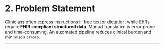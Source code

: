 # 2. Problem Statement

Clinicians often express instructions in free text or dictation, while
EHRs require **FHIR-compliant structured data**. Manual translation is
error-prone and time-consuming. An automated pipeline reduces clinical
burden and minimizes errors.

------------------------------------------------------------------------
